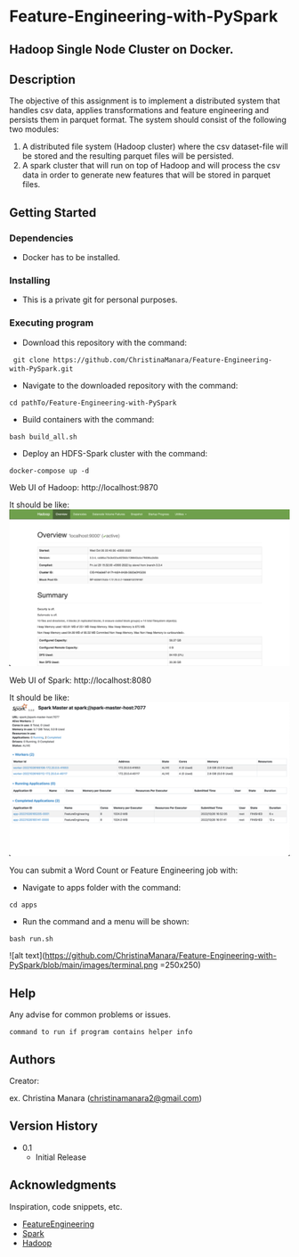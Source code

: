 # Feature-Engineering-with-PySpark

## Hadoop Single Node Cluster on Docker.

## Description

The objective of this assignment is to implement a distributed system that handles csv data, applies transformations and feature engineering and persists them in parquet format. The system should consist of the
following two modules:

1. A distributed file system (Hadoop cluster) where the csv dataset-file will be stored and the resulting parquet files will be persisted.
2. A spark cluster that will run on top of Hadoop and will process the csv data in order to generate new features that will be stored in parquet files.

## Getting Started

### Dependencies

* Docker has to be installed. 

### Installing

* This is a private git for personal purposes. 

### Executing program

* Download this repository with the command:
```
 git clone https://github.com/ChristinaManara/Feature-Engineering-with-PySpark.git
```

* Navigate to the downloaded repository with the command: 
```
cd pathTo/Feature-Engineering-with-PySpark
```

* Build containers with the command:
```
bash build_all.sh
```

* Deploy an HDFS-Spark cluster with the command:
```
docker-compose up -d
```
Web UI of Hadoop: http://localhost:9870

It should be like: 
![alt text](https://github.com/ChristinaManara/Feature-Engineering-with-PySpark/blob/main/images/hadoop.png)

Web UI of Spark: http://localhost:8080

It should be like: 
![alt text](https://github.com/ChristinaManara/Feature-Engineering-with-PySpark/blob/main/images/spark.png)


You can submit a Word Count or Feature Engineering job with:
* Navigate to apps folder with the command:  
```
cd apps
```
* Run the command and a menu will be shown:
 ```
bash run.sh
```

![alt text](https://github.com/ChristinaManara/Feature-Engineering-with-PySpark/blob/main/images/terminal.png =250x250)

## Help

Any advise for common problems or issues.
```
command to run if program contains helper info
```

## Authors

Creator:

ex. Christina Manara (christinamanara2@gmail.com)  

## Version History

* 0.1
    * Initial Release

## Acknowledgments

Inspiration, code snippets, etc.
* [FeatureEngineering](https://spark.apache.org/docs/1.4.0/ml-features.html)
* [Spark](https://spark.apache.org/releases/spark-release-3-3-0.html)
* [Hadoop](https://hadoop.apache.org/release/3.3.4.html)
